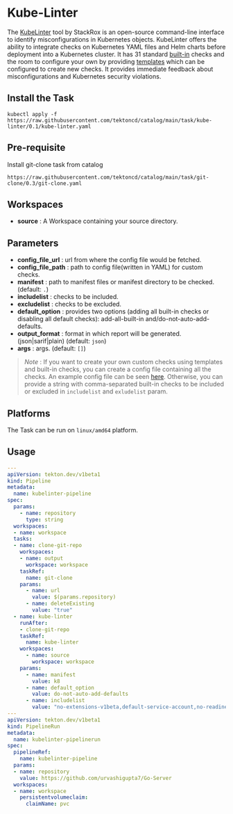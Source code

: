 # Kube-Linter

The [KubeLinter](https://github.com/stackrox/kube-linter) tool by StackRox is an open-source command-line interface to identify misconfigurations in Kubernetes objects. KubeLinter offers the ability to integrate checks on Kubernetes YAML files and Helm charts before deployment into a Kubernetes cluster. It has 31 standard [built-in](https://docs.kubelinter.io/#/generated/checks) checks and the room to configure your own by providing [templates](https://docs.kubelinter.io/#/generated/templates) which can be configured to create new checks. It provides immediate feedback about misconfigurations and Kubernetes security violations.

## Install the Task
```
kubectl apply -f https://raw.githubusercontent.com/tektoncd/catalog/main/task/kube-linter/0.1/kube-linter.yaml
```

## Pre-requisite
Install git-clone task from catalog
```
https://raw.githubusercontent.com/tektoncd/catalog/main/task/git-clone/0.3/git-clone.yaml
```

## Workspaces
* **source** : A Workspace containing your source directory.

## Parameters
* **config_file_url** : url from where the config file would be fetched.
* **config_file_path** : path to config file(written in YAML) for custom checks.
* **manifest** : path to manifest files or manifest directory to be checked. (default: `.`)
* **includelist** : checks to be included.
* **excludelist** : checks to be excluded.
* **default_option** : provides two options (adding all built-in checks or disabling all default checks): add-all-built-in and/do-not-auto-add-defaults.
* **output_format** : format in which report will be generated. (json|sarif|plain) (default: `json`)
* **args** : args. (default: `[]`)

> _Note_ :  If you want to create your own custom checks using templates and built-in checks, you can create a config file containing all the checks. An example config file can be seen [here](https://raw.githubusercontent.com/tektoncd/catalog/main/task/kube-linter/0.1/samples/config_sample2.yaml). Otherwise, you can provide a string with comma-separated built-in checks to be included or excluded in `includelist` and `exludelist` param.

## Platforms

The Task can be run on `linux/amd64` platform.

## Usage

```yaml
---
apiVersion: tekton.dev/v1beta1
kind: Pipeline
metadata:
  name: kubelinter-pipeline
spec:
  params:
    - name: repository
      type: string
  workspaces:
  - name: workspace
  tasks:
  - name: clone-git-repo
    workspaces:
    - name: output
      workspace: workspace
    taskRef:
      name: git-clone
    params:
      - name: url
        value: $(params.repository)
      - name: deleteExisting
        value: "true"
  - name: kube-linter
    runAfter:
    - clone-git-repo
    taskRef:
      name: kube-linter
    workspaces:
      - name: source
        workspace: workspace
    params:
      - name: manifest
        value: k8
      - name: default_option
        value: do-not-auto-add-defaults
      - name: includelist
        value: "no-extensions-v1beta,default-service-account,no-readiness-probe"
---
apiVersion: tekton.dev/v1beta1
kind: PipelineRun
metadata:
  name: kubelinter-pipelinerun
spec:
  pipelineRef:
    name: kubelinter-pipeline
  params:
  - name: repository
    value: https://github.com/urvashigupta7/Go-Server
  workspaces:
  - name: workspace
    persistentvolumeclaim:
      claimName: pvc

```